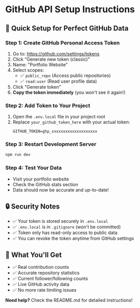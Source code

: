 # GitHub API Setup Instructions

## 🚀 Quick Setup for Perfect GitHub Data

### Step 1: Create GitHub Personal Access Token
1. Go to: https://github.com/settings/tokens
2. Click "Generate new token (classic)"
3. Name: "Portfolio Website"
4. Select scopes:
   - ✅ `public_repo` (Access public repositories)
   - ✅ `read:user` (Read user profile data)
5. Click "Generate token"
6. **Copy the token immediately** (you won't see it again!)

### Step 2: Add Token to Your Project
1. Open the `.env.local` file in your project root
2. Replace `your_github_token_here` with your actual token:
   ```
   GITHUB_TOKEN=ghp_xxxxxxxxxxxxxxxxxxxx
   ```

### Step 3: Restart Development Server
```bash
npm run dev
```

### Step 4: Test Your Data
- Visit your portfolio website
- Check the GitHub stats section
- Data should now be accurate and up-to-date!

## 🔒 Security Notes
- ✅ Your token is stored securely in `.env.local`
- ✅ `.env.local` is in `.gitignore` (won't be committed)
- ✅ Token only has read-only access to public data
- ✅ You can revoke the token anytime from GitHub settings

## 🎯 What You'll Get
- ✅ Real contribution counts
- ✅ Accurate repository statistics
- ✅ Current follower/following counts
- ✅ Live GitHub activity data
- ✅ No more rate limiting issues

**Need help?** Check the README.md for detailed instructions!